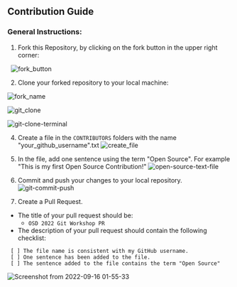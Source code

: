 ## Contribution Guide

### General Instructions:
1. Fork this Repository, by clicking on the fork button in the upper right corner: 
 
&nbsp;
![fork_button](https://user-images.githubusercontent.com/6632748/190642948-c0daf95c-cf9e-450f-b520-96cb8d2433c1.png)

2. Clone your forked repository to your local machine: 

![fork_name](https://user-images.githubusercontent.com/6632748/190643214-1a0e1620-b827-4633-b188-90cc16ea1855.png) 

![git_clone](https://user-images.githubusercontent.com/6632748/190643307-d44189da-e90a-433d-9701-7d7041e27396.png) 

![git-clone-terminal](https://user-images.githubusercontent.com/6632748/190643375-4161776e-cbef-4290-be48-855dda7039d5.png) 

4. Create a file in the ```CONTRIBUTORS``` folders with the name "your_github_username".txt 
![create_file](https://user-images.githubusercontent.com/6632748/190644787-4bc8a477-bba7-4e60-a374-e8d6269f6178.png)


6. In the file, add one sentence using the term "Open Source". For example "This is my first Open Source Contribution!"
![open-source-text-file](https://user-images.githubusercontent.com/6632748/190644986-bc3cfbe9-3511-4261-aa0c-d1fce9a07d74.png)

8. Commit and push your changes to your local repository. 
![git-commit-push](https://user-images.githubusercontent.com/6632748/190645150-cebff3c3-a637-4203-b65e-9ee1794cef00.png)

10. Create a Pull Request. 
- The title of your pull request should be:
  - ```OSD 2022 Git Workshop PR```
- The description of your pull request should contain the following checklist:
```
 [ ] The file name is consistent with my GitHub username.
 [ ] One sentence has been added to the file.
 [ ] The sentence added to the file contains the term "Open Source"
```
![Screenshot from 2022-09-16 01-55-33](https://user-images.githubusercontent.com/6632748/190645413-ddd59547-e074-48c8-8d14-3a23f77bd9e7.png)


